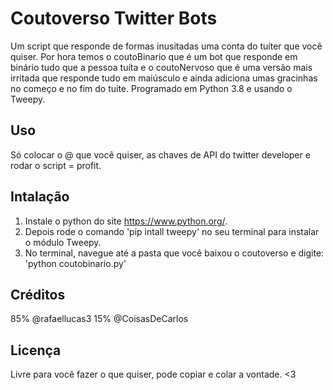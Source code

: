 # Coutoverso Twitter Bots
Um script que responde de formas inusitadas uma conta do tuíter que você quiser. Por hora temos o coutoBinario que é um bot que responde em binário tudo que a pessoa tuíta e o coutoNervoso que é uma versão mais irritada que responde tudo em maiúsculo e ainda adiciona umas gracinhas no começo e no fim do tuíte. Programado em Python 3.8 e usando o Tweepy. 

## Uso
Só colocar o @ que você quiser, as chaves de API do twitter developer e rodar o script = profit.

## Intalação
1. Instale o python do site https://www.python.org/.
2. Depois rode o comando 'pip intall tweepy' no seu terminal para instalar o módulo Tweepy.
3. No terminal, navegue até a pasta que você baixou o coutoverso e digite: 'python coutobinario.py'

## Créditos
85% @rafaellucas3 
15% @CoisasDeCarlos 

## Licença
Livre para você fazer o que quiser, pode copiar e colar a vontade. <3
